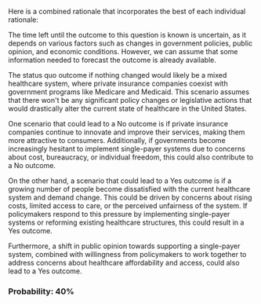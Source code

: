 Here is a combined rationale that incorporates the best of each individual rationale:

The time left until the outcome to this question is known is uncertain, as it depends on various factors such as changes in government policies, public opinion, and economic conditions. However, we can assume that some information needed to forecast the outcome is already available.

The status quo outcome if nothing changed would likely be a mixed healthcare system, where private insurance companies coexist with government programs like Medicare and Medicaid. This scenario assumes that there won't be any significant policy changes or legislative actions that would drastically alter the current state of healthcare in the United States.

One scenario that could lead to a No outcome is if private insurance companies continue to innovate and improve their services, making them more attractive to consumers. Additionally, if governments become increasingly hesitant to implement single-payer systems due to concerns about cost, bureaucracy, or individual freedom, this could also contribute to a No outcome.

On the other hand, a scenario that could lead to a Yes outcome is if a growing number of people become dissatisfied with the current healthcare system and demand change. This could be driven by concerns about rising costs, limited access to care, or the perceived unfairness of the system. If policymakers respond to this pressure by implementing single-payer systems or reforming existing healthcare structures, this could result in a Yes outcome.

Furthermore, a shift in public opinion towards supporting a single-payer system, combined with willingness from policymakers to work together to address concerns about healthcare affordability and access, could also lead to a Yes outcome.

### Probability: 40%